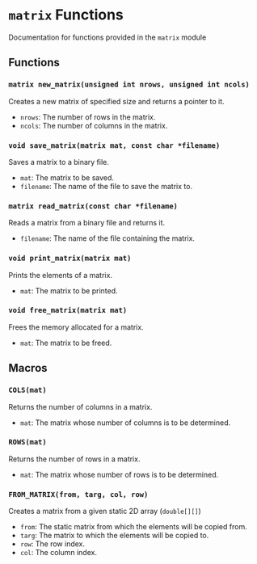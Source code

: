 # `matrix` Functions

Documentation for functions provided in the `matrix` module

## Functions

### `matrix new_matrix(unsigned int nrows, unsigned int ncols)`

Creates a new matrix of specified size and returns a pointer to it.

- `nrows`: The number of rows in the matrix.
- `ncols`: The number of columns in the matrix.

### `void save_matrix(matrix mat, const char *filename)`

Saves a matrix to a binary file.

- `mat`: The matrix to be saved.
- `filename`: The name of the file to save the matrix to.

### `matrix read_matrix(const char *filename)`

Reads a matrix from a binary file and returns it.

- `filename`: The name of the file containing the matrix.

### `void print_matrix(matrix mat)`

Prints the elements of a matrix.

- `mat`: The matrix to be printed.

### `void free_matrix(matrix mat)`

Frees the memory allocated for a matrix.

- `mat`: The matrix to be freed.

## Macros

### `COLS(mat)`

Returns the number of columns in a matrix.

- `mat`: The matrix whose number of columns is to be determined.

### `ROWS(mat)`

Returns the number of rows in a matrix.

- `mat`: The matrix whose number of rows is to be determined.

### `FROM_MATRIX(from, targ, col, row)`

Creates a matrix from a given static 2D array (`double[][]`)

- `from`: The static matrix from which the elements will be copied from.
- `targ`: The matrix to which the elements will be copied to.
- `row`: The row index.
- `col`: The column index.


